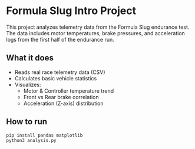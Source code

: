 # Formula Slug Intro Project

This project analyzes telemetry data from the Formula Slug endurance test.  
The data includes motor temperatures, brake pressures, and acceleration logs from the first half of the endurance run.

## What it does
- Reads real race telemetry data (CSV)
- Calculates basic vehicle statistics
- Visualizes:
  - Motor & Controller temperature trend
  - Front vs Rear brake correlation
  - Acceleration (Z-axis) distribution

## How to run
```bash
pip install pandas matplotlib
python3 analysis.py

